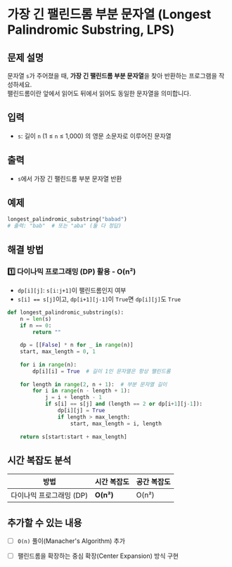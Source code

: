 # 가장 긴 팰린드롬 부분 문자열 (Longest Palindromic Substring, LPS)

## 문제 설명
문자열 `s`가 주어졌을 때, **가장 긴 팰린드롬 부분 문자열**을 찾아 반환하는 프로그램을 작성하세요.  
팰린드롬이란 앞에서 읽어도 뒤에서 읽어도 동일한 문자열을 의미합니다.

## 입력
- `s`: 길이 `n` (1 ≤ `n` ≤ 1,000) 의 영문 소문자로 이루어진 문자열  

## 출력
- `s`에서 가장 긴 팰린드롬 부분 문자열 반환  

## 예제
```python
longest_palindromic_substring("babad")  
# 출력: "bab"  # 또는 "aba" (둘 다 정답)
```

## 해결 방법
### 1️⃣ 다이나믹 프로그래밍 (DP) 활용 - O(n²)
- `dp[i][j]`: `s[i:j+1]`이 팰린드롬인지 여부  
- `s[i] == s[j]`이고, `dp[i+1][j-1]`이 `True`면 `dp[i][j]`도 `True`  

```python
def longest_palindromic_substring(s):
    n = len(s)
    if n == 0:
        return ""
    
    dp = [[False] * n for _ in range(n)]
    start, max_length = 0, 1
    
    for i in range(n):
        dp[i][i] = True  # 길이 1인 문자열은 항상 팰린드롬
    
    for length in range(2, n + 1):  # 부분 문자열 길이
        for i in range(n - length + 1):
            j = i + length - 1
            if s[i] == s[j] and (length == 2 or dp[i+1][j-1]):
                dp[i][j] = True
                if length > max_length:
                    start, max_length = i, length
    
    return s[start:start + max_length]
```

## 시간 복잡도 분석
| 방법 | 시간 복잡도 | 공간 복잡도 |
|------|----------|----------|
| 다이나믹 프로그래밍 (DP) | **O(n²)** | O(n²) |

## 추가할 수 있는 내용
- [ ] `O(n)` 풀이(Manacher's Algorithm) 추가
- [ ] 팰린드롬을 확장하는 중심 확장(Center Expansion) 방식 구현

